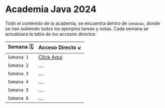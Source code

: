 # Academia Java 2024

Todo el contenido de la academia, se encuentra dentro de `semanas`, donde se iran subiendo todos los ejemplos
tareas y notas. Cada semana se actualizara la tabla de los accesos directos.

| Semana     🗓️ | Acceso Directo   ↙️                                                                   |
|----------------|---------------------------------------------------------------------------------------|
| `Semana 1 `    | [Click Aqui](https://github.com/DavidRamirez5/Java_Academy/tree/main/semanas/semana1) |
| `Semana 2`     | ....                                                                                  |
| `Semana 3`     | ....                                                                                  |
| `Semana 4`     | ....                                                                                  |
| `Semana 5`     | ....                                                                                  |
| `Semana 6`     | ....                                                                                  |